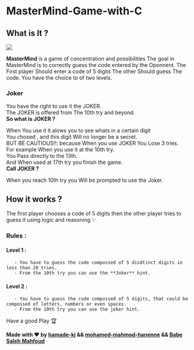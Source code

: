 # MasterMind-Game-with-C


## What is It ?
    
   [<img src="https://www.conseilsmarketing.com/wp-content/uploads/2015/10/497348.jpg">](http://google.com.au/)
 
  **MasterMind** is a game of concentration and possibilities 
  The goal in MasterMind is to correctly guess the code entered by the
  Oponnent. The First player Should enter a code of 5 digits 
  The other Should guess The code. 
  You have the choice to of two levels.
  ### Joker
  
  You have the right to use it the JOKER.                                           
  The JOKER is offered from The 10th try and beyond.                                
                    **So what is JOKER ?**      
                    
 When You use it it alows you to see whats in a certain digit                      
 You chosed , and this digit Will no longer be a secret.                           
 BUT BE CAUTIOUS!!: because When you use JOKER You Lose 3 tries.                    
 For example When you use it at the 10th try.                                                                                                         
 You Pass directly to the 13th.                                                     
 And When used at 17th try you finish the game.                                                                                 
              **Call JOKER ?**
              
When you reach 10th try you Will be prompted to use the Joker.  

## How it works ?

The first player chooses a code of 5 digits then the other player tries to guess it using logic and reasoning ✨

### Rules :
  
  #### Level 1 :
       - You have to guess the code compossed of 5 disdtinct digits in less than 20 tries.
       - From the 10th try you can use the **Joker** hint.
       
  #### Level 2 :
       - You have to guess the code compossed of 5 digits, that could be compossed of letters, numbers or even spaces.
       - From the 10th try you can use the joker hint.
  
  
  
  Have a good Play 🏆
  
  


 **Made with ❤ by [hamade-kj](https://github.com/hamade-kj) && [mohamed-mahmod-hanenne](https://github.com/mohamed-mahmoud-hanenne) && [Babe Saleh Mahfoud](https://github.com/babe-saleh-mahfoud)**
